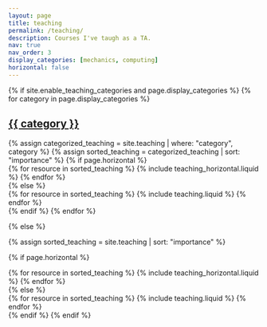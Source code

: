 ```yaml
---
layout: page
title: teaching
permalink: /teaching/
description: Courses I've taugh as a TA.
nav: true
nav_order: 3
display_categories: [mechanics, computing]
horizontal: false
---
```


<!-- pages/teaching.md -->
<div class="teaching">
{% if site.enable_teaching_categories and page.display_categories %}
  <!-- Display categorized teaching resources -->
  {% for category in page.display_categories %}
  <a id="{{ category }}" href=".#{{ category }}">
    <h2 class="category">{{ category }}</h2>
  </a>
  {% assign categorized_teaching = site.teaching | where: "category", category %}
  {% assign sorted_teaching = categorized_teaching | sort: "importance" %}
  <!-- Generate cards for each teaching resource -->
  {% if page.horizontal %}
  <div class="container">
    <div class="row row-cols-2">
    {% for resource in sorted_teaching %}
      {% include teaching_horizontal.liquid %}
    {% endfor %}
    </div>
  </div>
  {% else %}
  <div class="grid">
    {% for resource in sorted_teaching %}
      {% include teaching.liquid %}
    {% endfor %}
  </div>
  {% endif %}
  {% endfor %}

{% else %}

<!-- Display teaching resources without categories -->

{% assign sorted_teaching = site.teaching | sort: "importance" %}

  <!-- Generate cards for each teaching resource -->

{% if page.horizontal %}

  <div class="container">
    <div class="row row-cols-2">
    {% for resource in sorted_teaching %}
      {% include teaching_horizontal.liquid %}
    {% endfor %}
    </div>
  </div>
  {% else %}
  <div class="grid">
    {% for resource in sorted_teaching %}
      {% include teaching.liquid %}
    {% endfor %}
  </div>
  {% endif %}
{% endif %}
</div>
